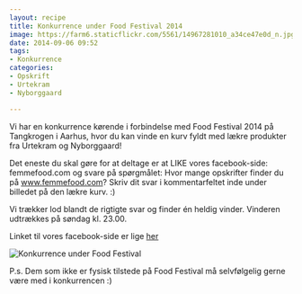 ```yaml
---
layout: recipe
title: Konkurrence under Food Festival 2014
image: https://farm6.staticflickr.com/5561/14967281010_a34ce47e0d_n.jpg
date: 2014-09-06 09:52
tags:
- Konkurrence
categories:
- Opskrift
- Urtekram
- Nyborggaard

---
```


Vi har en konkurrence kørende i forbindelse med Food Festival 2014 på Tangkrogen i Aarhus, hvor du kan vinde en kurv fyldt med lækre produkter fra Urtekram og Nyborggaard! 

Det eneste du skal gøre for at deltage er at LIKE vores facebook-side: femmefood.com og svare på spørgmålet: Hvor mange opskrifter finder du på www.femmefood.com? Skriv dit svar i kommentarfeltet inde under billedet på den lækre kurv. :)

Vi trækker lod blandt de rigtigte svar og finder én heldig vinder. Vinderen udtrækkes på søndag kl. 23.00.

Linket til vores facebook-side er lige [her](https://www.facebook.com/femmefood)

![Konkurrence under Food Festival](https://farm6.staticflickr.com/5561/14967281010_637649d2c7_o.png) 

P.s. Dem som ikke er fysisk tilstede på Food Festival må selvfølgelig gerne være med i konkurrencen :)









